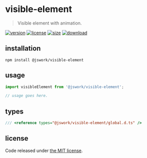 # visible-element
> Visible element with animation.

[![version][version-image]][version-url]
[![license][license-image]][license-url]
[![size][size-image]][size-url]
[![download][download-image]][download-url]

## installation
```shell
npm install @jswork/visible-element
```

## usage
```js
import visibleElement from '@jswork/visible-element';

// usage goes here.
```

## types
```ts
/// <reference types="@jswork/visible-element/global.d.ts" />
```

## license
Code released under [the MIT license](https://github.com/afeiship/visible-element/blob/master/LICENSE.txt).

[version-image]: https://img.shields.io/npm/v/@jswork/visible-element
[version-url]: https://npmjs.org/package/@jswork/visible-element

[license-image]: https://img.shields.io/npm/l/@jswork/visible-element
[license-url]: https://github.com/afeiship/visible-element/blob/master/LICENSE.txt

[size-image]: https://img.shields.io/bundlephobia/minzip/@jswork/visible-element
[size-url]: https://github.com/afeiship/visible-element/blob/master/dist/index.min.js

[download-image]: https://img.shields.io/npm/dm/@jswork/visible-element
[download-url]: https://www.npmjs.com/package/@jswork/visible-element
